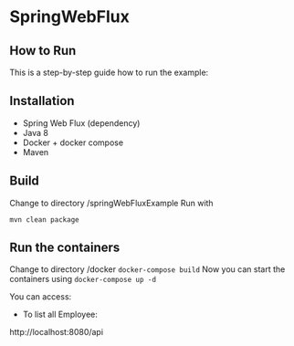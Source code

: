 # SpringWebFlux

## How to Run

This is a step-by-step guide how to run the example:
## Installation
- Spring Web Flux (dependency)
- Java 8
- Docker + docker compose
- Maven
## Build
Change to directory /springWebFluxExample
Run with 

``` mvn clean package ```

## Run the containers
Change to directory /docker
``` docker-compose build ```
Now you can start the containers using `docker-compose up -d`

You can access:

 * To list all Employee: 
 
 http://localhost:8080/api

